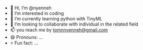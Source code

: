 - 👋 Hi, I’m @nyenneh
- 👀 I’m interested in coding
- 🌱 I’m currently learning python with TinyML
- 💞️ I’m looking to collaborate with individual in the related field
- 📫 you reach me by tomnnyenneh@gmail.com
- 😄 Pronouns: ...
- ⚡ Fun fact: ...

<!---
nyenneh/nyenneh is a ✨ special ✨ repository because its `README.md` (this file) appears on your GitHub profile.
You can click the Preview link to take a look at your changes.
--->
